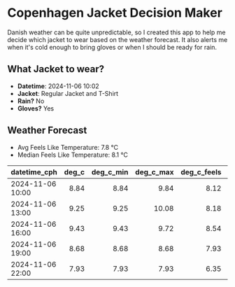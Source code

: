 
# Copenhagen Jacket Decision Maker

Danish weather can be quite unpredictable, so I created this app to help me decide which jacket to wear based on the weather forecast. 
It also alerts me when it's cold enough to bring gloves or when I should be ready for rain.

## What Jacket to wear?

- **Datetime**: 2024-11-06 10:02
- **Jacket**: Regular Jacket and T-Shirt
- **Rain?** No
- **Gloves?** Yes

## Weather Forecast
- Avg Feels Like Temperature: 7.8 °C
- Median Feels Like Temperature: 8.1 °C

| datetime_cph     |   deg_c |   deg_c_min |   deg_c_max |   deg_c_feels | weather   | wind   | rain   |
|:-----------------|--------:|------------:|------------:|--------------:|:----------|:-------|:-------|
| 2024-11-06 10:00 |    8.84 |        8.84 |        9.84 |          8.12 | Clouds    | Low    | None   |
| 2024-11-06 13:00 |    9.25 |        9.25 |       10.08 |          8.18 | Clouds    | Low    | None   |
| 2024-11-06 16:00 |    9.43 |        9.43 |        9.72 |          8.54 | Clouds    | Low    | None   |
| 2024-11-06 19:00 |    8.68 |        8.68 |        8.68 |          7.93 | Clouds    | Low    | None   |
| 2024-11-06 22:00 |    7.93 |        7.93 |        7.93 |          6.35 | Clouds    | Low    | None   |
        
